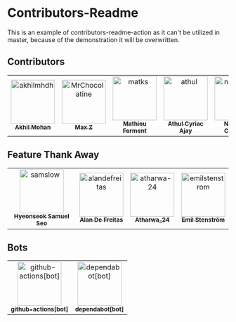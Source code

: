 # Contributors-Readme

This is an example of contributors-readme-action as it can't be utilized in master, because of the demonstration it will be overwritten.

## Contributors

<!-- readme: contributors -start -->
<table>
<tr>
    <td align="center">
        <a href="https://github.com/akhilmhdh">
            <img src="https://avatars.githubusercontent.com/u/31166322?v=4" width="100;" alt="akhilmhdh"/>
            <br />
            <sub><b>Akhil Mohan</b></sub>
        </a>
    </td>
    <td align="center">
        <a href="https://github.com/MrChocolatine">
            <img src="https://avatars.githubusercontent.com/u/47531779?v=4" width="100;" alt="MrChocolatine"/>
            <br />
            <sub><b>Max Z</b></sub>
        </a>
    </td>
    <td align="center">
        <a href="https://github.com/matks">
            <img src="https://avatars.githubusercontent.com/u/3830050?v=4" width="100;" alt="matks"/>
            <br />
            <sub><b>Mathieu Ferment</b></sub>
        </a>
    </td>
    <td align="center">
        <a href="https://github.com/athul">
            <img src="https://avatars.githubusercontent.com/u/40897573?v=4" width="100;" alt="athul"/>
            <br />
            <sub><b>Athul Cyriac Ajay</b></sub>
        </a>
    </td>
    <td align="center">
        <a href="https://github.com/nhcarrigan">
            <img src="https://avatars.githubusercontent.com/u/63889819?v=4" width="100;" alt="nhcarrigan"/>
            <br />
            <sub><b>Nicholas Carrigan</b></sub>
        </a>
    </td></tr>
</table>
<!-- readme: contributors -end -->

## Feature Thank Away

<!-- readme: samslow,alandefreitas,atharwa-24,EmilStenstrom -start -->
<table>
<tr>
    <td align="center">
        <a href="https://github.com/samslow">
            <img src="https://avatars1.githubusercontent.com/u/26738367?v=4" width="100;" alt="samslow"/>
            <br />
            <sub><b>Hyeonseok Samuel Seo</b></sub>
        </a>
    </td>
    <td align="center">
        <a href="https://github.com/alandefreitas">
            <img src="https://avatars0.githubusercontent.com/u/5369819?v=4" width="100;" alt="alandefreitas"/>
            <br />
            <sub><b>Alan De Freitas</b></sub>
        </a>
    </td>
    <td align="center">
        <a href="https://github.com/atharwa-24">
            <img src="https://avatars0.githubusercontent.com/u/54115798?v=4" width="100;" alt="atharwa-24"/>
            <br />
            <sub><b>Atharwa_24</b></sub>
        </a>
    </td>
    <td align="center">
        <a href="https://github.com/emilstenstrom">
            <img src="https://avatars.githubusercontent.com/u/224130?v=4" width="100;" alt="emilstenstrom"/>
            <br />
            <sub><b>Emil Stenström</b></sub>
        </a>
    </td></tr>
</table>
<!-- readme: samslow,alandefreitas,atharwa-24,EmilStenstrom -end -->

## Bots

<!-- readme: bots -start -->
<table>
<tr>
    <td align="center">
        <a href="https://github.com/github-actions[bot]">
            <img src="https://avatars.githubusercontent.com/in/15368?v=4" width="100;" alt="github-actions[bot]"/>
            <br />
            <sub><b>github-actions[bot]</b></sub>
        </a>
    </td>
    <td align="center">
        <a href="https://github.com/dependabot[bot]">
            <img src="https://avatars.githubusercontent.com/in/29110?v=4" width="100;" alt="dependabot[bot]"/>
            <br />
            <sub><b>dependabot[bot]</b></sub>
        </a>
    </td></tr>
</table>
<!-- readme: bots -end -->
